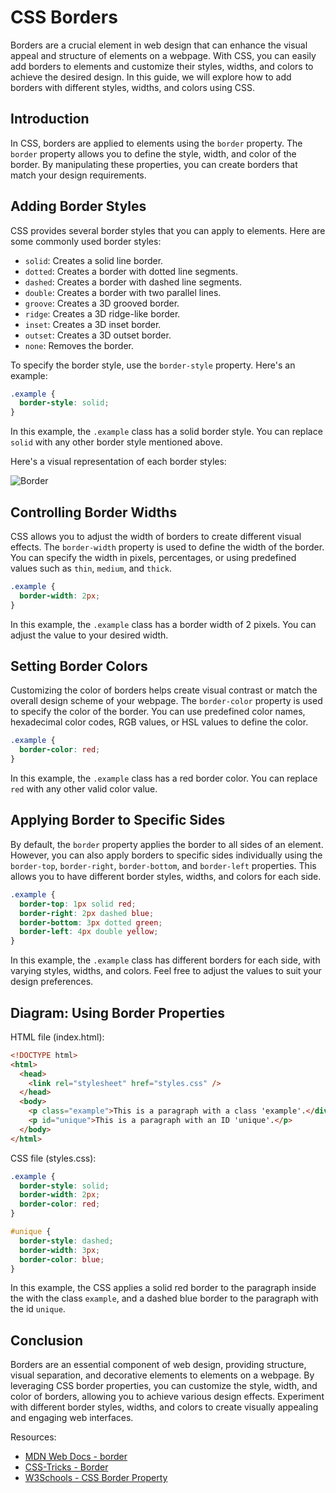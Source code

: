 # CSS Borders

Borders are a crucial element in web design that can enhance the visual appeal and structure of elements on a webpage. With CSS, you can easily add borders to elements and customize their styles, widths, and colors to achieve the desired design. In this guide, we will explore how to add borders with different styles, widths, and colors using CSS.

## Introduction

In CSS, borders are applied to elements using the `border` property. The `border` property allows you to define the style, width, and color of the border. By manipulating these properties, you can create borders that match your design requirements.

## Adding Border Styles

CSS provides several border styles that you can apply to elements. Here are some commonly used border styles:

- `solid`: Creates a solid line border.
- `dotted`: Creates a border with dotted line segments.
- `dashed`: Creates a border with dashed line segments.
- `double`: Creates a border with two parallel lines.
- `groove`: Creates a 3D grooved border.
- `ridge`: Creates a 3D ridge-like border.
- `inset`: Creates a 3D inset border.
- `outset`: Creates a 3D outset border.
- `none`: Removes the border.

To specify the border style, use the `border-style` property. Here's an example:

```css
.example {
  border-style: solid;
}
```

In this example, the `.example` class has a solid border style. You can replace `solid` with any other border style mentioned above.

Here's a visual representation of each border styles:

![Border](https://www.w3.org/community/webed/wiki/images/a/af/Cssed_borderstyles.png)

## Controlling Border Widths

CSS allows you to adjust the width of borders to create different visual effects. The `border-width` property is used to define the width of the border. You can specify the width in pixels, percentages, or using predefined values such as `thin`, `medium`, and `thick`.

```css
.example {
  border-width: 2px;
}
```

In this example, the `.example` class has a border width of 2 pixels. You can adjust the value to your desired width.

## Setting Border Colors

Customizing the color of borders helps create visual contrast or match the overall design scheme of your webpage. The `border-color` property is used to specify the color of the border. You can use predefined color names, hexadecimal color codes, RGB values, or HSL values to define the color.

```css
.example {
  border-color: red;
}
```

In this example, the `.example` class has a red border color. You can replace `red` with any other valid color value.

## Applying Border to Specific Sides

By default, the `border` property applies the border to all sides of an element. However, you can also apply borders to specific sides individually using the `border-top`, `border-right`, `border-bottom`, and `border-left` properties. This allows you to have different border styles, widths, and colors for each side.

```css
.example {
  border-top: 1px solid red;
  border-right: 2px dashed blue;
  border-bottom: 3px dotted green;
  border-left: 4px double yellow;
}
```

In this example, the `.example` class has different borders for each side, with varying styles, widths, and colors. Feel free to adjust the values to suit your design preferences.

## Diagram: Using Border Properties

HTML file (index.html):

```html
<!DOCTYPE html>
<html>
  <head>
    <link rel="stylesheet" href="styles.css" />
  </head>
  <body>
    <p class="example">This is a paragraph with a class 'example'.</div>
    <p id="unique">This is a paragraph with an ID 'unique'.</p>
  </body>
</html>
```

CSS file (styles.css):

```css
.example {
  border-style: solid;
  border-width: 2px;
  border-color: red;
}

#unique {
  border-style: dashed;
  border-width: 3px;
  border-color: blue;
}
```

In this example, the CSS applies a solid red border to the paragraph inside the with the class `example`, and a dashed blue border to the paragraph with the id `unique`.

## Conclusion

Borders are an essential component of web design, providing structure, visual separation, and decorative elements to elements on a webpage. By leveraging CSS border properties, you can customize the style, width, and color of borders, allowing you to achieve various design effects. Experiment with different border styles, widths, and colors to create visually appealing and engaging web interfaces.

Resources:
- [MDN Web Docs - border](https://developer.mozilla.org/en-US/docs/Web/CSS/border)
- [CSS-Tricks - Border](https://css-tricks.com/almanac/properties/b/border/)
- [W3Schools - CSS Border Property](https://www.w3schools.com/cssref/pr_border.asp)